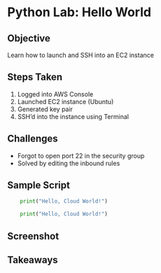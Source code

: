 # Python Lab: Hello World

## Objective
Learn how to launch and SSH into an EC2 instance

## Steps Taken
1. Logged into AWS Console
2. Launched EC2 instance (Ubuntu)
3. Generated key pair
4. SSH’d into the instance using Terminal

## Challenges
- Forgot to open port 22 in the security group
- Solved by editing the inbound rules

## Sample Script
```python def hello():
    print("Hello, Cloud World!")
```
```python def hello():
    print("Hello, Cloud World!")
```
## Screenshot

## Takeaways
